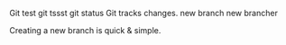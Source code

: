 Git test
git tssst
git status
Git tracks changes.
new branch
new brancher

Creating a new branch is quick & simple.